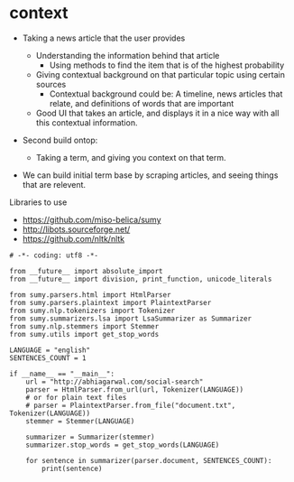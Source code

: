 context
=======

- Taking a news article that the user provides
  - Understanding the information behind that article
    - Using methods to find the item that is of the highest probability
  - Giving contextual background on that particular topic using certain sources
    - Contextual background could be: A timeline, news articles that relate, and definitions of words that are important
  - Good UI that takes an article, and displays it in a nice way with all this contextual information.

- Second build ontop:
  - Taking a term, and giving you context on that term.

- We can build initial term base by scraping articles, and seeing things that are relevent.

Libraries to use
  - https://github.com/miso-belica/sumy
  - http://libots.sourceforge.net/
  - https://github.com/nltk/nltk

```
# -*- coding: utf8 -*-

from __future__ import absolute_import
from __future__ import division, print_function, unicode_literals

from sumy.parsers.html import HtmlParser
from sumy.parsers.plaintext import PlaintextParser
from sumy.nlp.tokenizers import Tokenizer
from sumy.summarizers.lsa import LsaSummarizer as Summarizer
from sumy.nlp.stemmers import Stemmer
from sumy.utils import get_stop_words

LANGUAGE = "english"
SENTENCES_COUNT = 1

if __name__ == "__main__":
    url = "http://abhiagarwal.com/social-search"
    parser = HtmlParser.from_url(url, Tokenizer(LANGUAGE))
    # or for plain text files
    # parser = PlaintextParser.from_file("document.txt", Tokenizer(LANGUAGE))
    stemmer = Stemmer(LANGUAGE)

    summarizer = Summarizer(stemmer)
    summarizer.stop_words = get_stop_words(LANGUAGE)

    for sentence in summarizer(parser.document, SENTENCES_COUNT):
        print(sentence)
  ```
